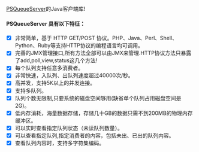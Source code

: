 [PSQueueServer](https://github.com/wjw465150/PSQueueServer)的Java客户端库!
#### PSQueueServer 具有以下特征：

+ [x] 非常简单，基于 HTTP GET/POST 协议。PHP、Java、Perl、Shell、Python、Ruby等支持HTTP协议的编程语言均可调用。
+ [x] 完善的JMX管理接口,所有方法全部可以由JMX来管理.HTTP协议方法只暴露了add,poll,view,status这几个方法!
+ [x] 每个队列支持任意多消费者。
+ [x] 非常快速，入队列、出队列速度超过40000次/秒。
+ [x] 高并发，支持5K以上的并发连接。
+ [x] 支持多队列。
+ [x] 队列个数无限制,只要系统的磁盘空间够用(缺省单个队列占用磁盘空间是2G)。
+ [x] 低内存消耗，海量数据存储，存储几十GB的数据只需不到200MB的物理内存缓冲区。
+ [x] 可以实时查看指定队列状态（未读队列数量）。
+ [x] 可以查看指定队列,指定消费者的内容，包括未出、已出的队列内容。
+ [x] 查看队列内容时，支持多字符集编码。
